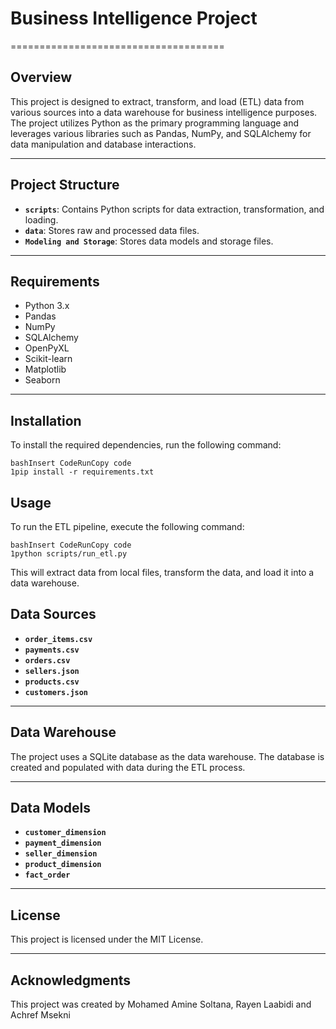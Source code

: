 # Business Intelligence Project

=====================================

## **Overview**


This project is designed to extract, transform, and load (ETL) data from various sources into a data warehouse for business intelligence purposes. The project utilizes Python as the primary programming language and leverages various libraries such as Pandas, NumPy, and SQLAlchemy for data manipulation and database interactions.

---

## **Project Structure**


- **`scripts`**: Contains Python scripts for data extraction, transformation, and loading.
- **`data`**: Stores raw and processed data files.
- **`Modeling and Storage`**: Stores data models and storage files.

---

## **Requirements**


- Python 3.x
- Pandas
- NumPy
- SQLAlchemy
- OpenPyXL
- Scikit-learn
- Matplotlib
- Seaborn

---

## **Installation**


To install the required dependencies, run the following command:

```
bashInsert CodeRunCopy code
1pip install -r requirements.txt

```

## **Usage**


To run the ETL pipeline, execute the following command:

```
bashInsert CodeRunCopy code
1python scripts/run_etl.py

```

This will extract data from local files, transform the data, and load it into a data warehouse.

## **Data Sources**


- **`order_items.csv`**
- **`payments.csv`**
- **`orders.csv`**
- **`sellers.json`**
- **`products.csv`**
- **`customers.json`**

---

## **Data Warehouse**


The project uses a SQLite database as the data warehouse. The database is created and populated with data during the ETL process.

---

## **Data Models**


- **`customer_dimension`**
- **`payment_dimension`**
- **`seller_dimension`**
- **`product_dimension`**
- **`fact_order`**

---

## **License**


This project is licensed under the MIT License.

---

## **Acknowledgments**


This project was created by Mohamed Amine Soltana, Rayen Laabidi and Achref Msekni
